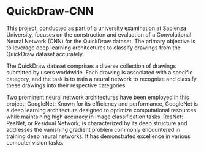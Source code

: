 # QuickDraw-CNN

This project, conducted as part of a university examination at Sapienza University, focuses on the construction and evaluation of a Convolutional Neural Network (CNN) for the QuickDraw dataset. The primary objective is to leverage deep learning architectures to classify drawings from the QuickDraw dataset accurately.

The QuickDraw dataset comprises a diverse collection of drawings submitted by users worldwide. Each drawing is associated with a specific category, and the task is to train a neural network to recognize and classify these drawings into their respective categories.

Two prominent neural network architectures have been employed in this project:
GoogleNet: Known for its efficiency and performance, GoogleNet is a deep learning architecture designed to optimize computational resources while maintaining high accuracy in image classification tasks.
ResNet: ResNet, or Residual Network, is characterized by its deep structure and addresses the vanishing gradient problem commonly encountered in training deep neural networks. It has demonstrated excellence in various computer vision tasks.
